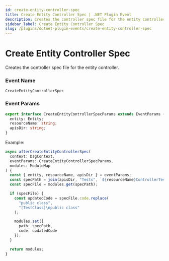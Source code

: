 ```yaml
---
id: create-entity-controller-spec
title: Create Entity Controller Spec | .NET Plugin Event
description: Creates the controller spec file for the entity controller.
sidebar_label: Create Entity Controller Spec
slug: /plugins/dotnet-plugin-events/create-entity-controller-spec
---
```


# Create Entity Controller Spec


Creates the controller spec file for the entity controller.

### Event Name

`CreateEntityControllerSpec`

### Event Params

```ts
export interface CreateEntityControllerSpecParams extends EventParams {
  entity: Entity;
  resourceName: string;
  apisDir: string;
}
```

Example:

```ts
async afterCreateEntityControllerSpec(
  context: DsgContext,
  eventParams: CreateEntityControllerSpecParams,
  modules: ModuleMap
) {
  const { entity, resourceName, apisDir } = eventParams;
  const specPath = join(apisDir, "Tests", `${resourceName}ControllerTests.cs`);
  const specFile = modules.get(specPath);

  if (specFile) {
    const updatedCode = specFile.code.replace(
      "public class",
      "[TestClass]\npublic class"
    );

    modules.set({
      path: specPath,
      code: updatedCode
    });
  }

  return modules;
}
```